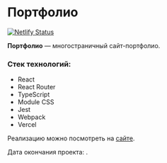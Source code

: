 # Портфолио

[![Netlify Status](https://api.netlify.com/api/v1/badges/fc47017f-7365-4814-9e80-3281eb8f8d6b/deploy-status)](https://app.netlify.com/sites/peaceful-banoffee-591107/deploys)

**Портфолио** —  многостраничный сайт-портфолио.

### Стек технологий:
- React
- React Router
- TypeScript
- Module CSS
- Jest
- Webpack
- Vercel

Реализацию можно посмотреть на [сайте](https://main--peaceful-banoffee-591107.netlify.app/).

Дата окончания проекта: .